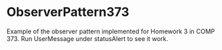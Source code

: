 # ObserverPattern373
Example of the observer pattern implemented for Homework 3 in COMP 373.
Run UserMessage under statusAlert to see it work.
